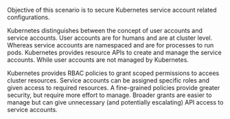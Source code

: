 Objective of this scenario is to secure Kubernetes service account related configurations.

Kubernetes distinguishes between the concept of user accounts and service accounts. User accounts are for humans and are at cluster level. Whereas service accounts are namespaced and are for processes to run pods. Kubernetes provides resource APIs to create and manage the service accounts. While user accounts are not managed by Kubernetes.

Kubernetes provides RBAC policies to grant scoped permissions to accees cluster resources. Service accounts can be assigned specific roles and given access to required resources. A fine-grained policies provide greater security, but require more effort to manage. Broader grants are easier to manage but can give unnecessary (and potentially escalating) API access to service accounts.
